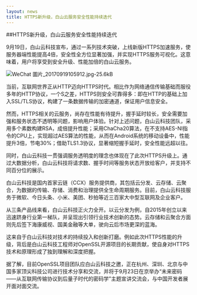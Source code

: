 ```yaml
---
layout: news
title: HTTPS新升级，白山云服务安全性能持续迭代
---
```



##HTTPS新升级，白山云服务安全性能持续迭代

9月19日，白山云科技宣布，通过一系列技术突破，上线新版HTTPS加速服务，使服务器端性能提高4倍，安全性全方位显著加强，并实现HTTPS服务可视化。这意味着，用户将享受到安全升级、性能加倍的白山云服务。

![WeChat 圖片_20170919105912.jpg-25.6kB][1]

当前，互联网世界正从HTTP迈向HTTPS时代。相比作为网络通信传输基础而服役多年的HTTP协议，一个S之差，HTTPS则安全可靠得多：即在HTTP的基础上加入SSL/TLS协议，构建了一条数据传输的加密通道，保证用户信息安全。

然而，HTTPS相关的云服务，尚存在性能有待提升，握手延时较长，安全需要加强和服务状态不透明等问题，影响用户体验。针对上述问题，白山云科技团队，采用多个素数构建RSA，成倍提升性能；采用ChaCha20算法，在不支持AES-NI指令的CPU上，实现超过AES算法的性能，从而在Android系统的移动设备中，性能提升3倍，节电30%；借助TLS1.3协议，显著缩短握手延时，安全性能远超以往。

同时，白山云科技一贯强调服务透明度的理念也体现在了此次HTTPS升级上。通过大数据分析，白山云科技将请求数、握手时间等服务状态开放给客户，并支持不同百分位的展示。

白山云科技是国内首家云链（CCX）服务提供商，其包括云分发、云存储、云聚合，为数据的传输、存储、消费和治理提供全生命周期服务。目前，白山云科技服务于微软、今日头条、小米、美团、秒拍等近三百家大中型互联网及企业客户。

从三条产品线来看，白山云科技正火力全开。以云分发为例，自2015年创立以来迅速跻身行业第一梯队，并呈现出引领行业技术创新的态势。云存储和云聚合方面则先后签下海康威视、国美金融等大单，驶向云后市场更深的蓝海。

这来自于白山云科技对技术的持续投入和创新打磨。例如此次HTTPS性能的升级，背后是白山云科技工程师对OpenSSL开源项目的长期贡献，使自身对HTTPS技术和原理形成了独到理解和深度把握。

据了解，目前OpenSSL项目团队应白山云科技之邀，正在杭州、深圳、北京与中国多家顶尖科技公司进行技术分享和交流，并将于9月23日在京举办“未来密码――从互联网传输协议到后量子时代的密码学”主题宣讲交流会，与中国开发者展开面对面交流。

  [1]: http://static.zybuluo.com/bsc-jane/upzgcd1xpxcsw77wfro52t3y/WeChat%20%E5%9C%96%E7%89%87_20170919105912.jpg